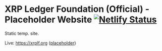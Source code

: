 # XRP Ledger Foundation (Official) - Placeholder Website [![Netlify Status](https://api.netlify.com/api/v1/badges/26a359a3-3e2d-48e6-a240-984e045e6e0d/deploy-status)](https://app.netlify.com/sites/pensive-pasteur-5a591b/deploys)

Static temp. site.

Live: https://xrplf.org ([placeholder](https://github.com/XRPLF/xrplf.org-placeholder))
